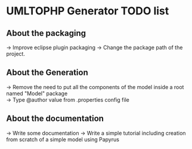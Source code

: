 # UMLTOPHP Generator TODO list

## About the packaging
-> Improve eclipse plugin packaging
-> Change the package path of the project.

## About the Generation
-> Remove the need to put all the components of the model inside a root named "Model" package  
-> Type @author value from .properties config file

## About the documentation
-> Write some documentation
-> Write a simple tutorial including creation from scratch of a simple model using Papyrus

